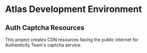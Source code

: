 # Atlas Development Environment

## Auth Captcha Resources

This project creates CDN resources facing the public internet for Authenticity Team's captcha service.
